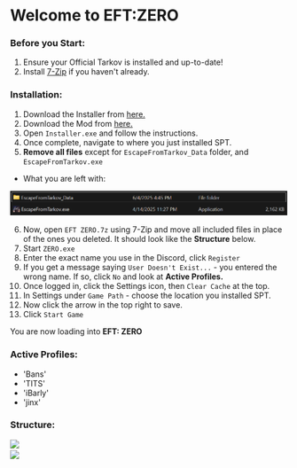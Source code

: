 # Welcome to EFT:ZERO

### Before you Start:

1. Ensure your Official Tarkov is installed and up-to-date!
2. Install [7-Zip](https://www.7-zip.org/a/7z2409-x64.exe) if you haven't already.

### Installation:

1. Download the Installer from [here.](https://syncade.gg/spt)
2. Download the Mod from [here.](https://syncade.gg/zero)
3. Open `Installer.exe` and follow the instructions.
4. Once complete, navigate to where you just installed SPT.
5. **Remove all files** except for `EscapeFromTarkov_Data` folder, and `EscapeFromTarkov.exe`

- What you are left with:<br>
<img src="https://raw.githubusercontent.com/bansakai/ZERO/refs/heads/main/Resources/Remains.png?token=GHSAT0AAAAAADGL6EXNP53QLHVEPYVV7W6Y2DEJ6TQ" width="500" />
<br>

6. Now, open `EFT ZERO.7z` using 7-Zip and move all included files in place of the ones you deleted. It should look like the **Structure** below.
7. Start `ZERO.exe`
8. Enter the exact name you use in the Discord, click `Register`
9. If you get a message saying `User Doesn't Exist...` - you entered the wrong name. If so, click `No` and look at **Active Profiles.**
10. Once logged in, click the Settings icon, then `Clear Cache` at the top.
11. In Settings under `Game Path` - choose the location you installed SPT.
12. Now click the arrow in the top right to save.
13. Click `Start Game`

You are now loading into **EFT: ZERO**

### Active Profiles:

- 'Bans'
- 'TITS'
- 'iBarly'
- 'jinx'

### Structure:
<img src="https://gitfront.io/r/bansakai/em1m9ZL7VfDC/ZERO/raw/Resources/Structure.png" width="500" /><br>
<img src="https://gitfront.io/r/bansakai/em1m9ZL7VfDC/ZERO/raw/Resources/Remains.png" width="500" /><br>

